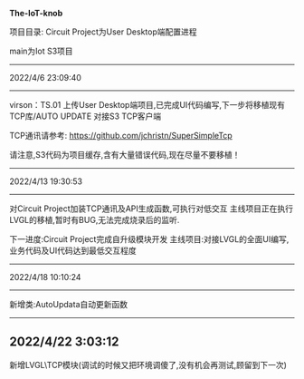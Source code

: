 **The-IoT-knob**

项目目录:
Circuit Project为User Desktop端配置进程

main为Iot S3项目

----------
2022/4/6 23:09:40 

----------
virson：TS.01
上传User Desktop端项目,已完成UI代码编写,下一步将移植现有TCP库/AUTO UPDATE 对接S3 TCP客户端

TCP通讯请参考:
https://github.com/jchristn/SuperSimpleTcp

请注意,S3代码为项目缓存,含有大量错误代码,现在尽量不要移植！


----------
2022/4/13 19:30:53 

----------
对Circuit Project加装TCP通讯及API生成函数,可执行对低交互
主线项目正在执行LVGL的移植,暂时有BUG,无法完成烧录后的监听.

下一进度:Circuit Project完成自升级模块开发
主线项目:对接LVGL的全面UI编写,业务代码及UI代码达到最低交互程度

----------
2022/4/18 10:10:24 

----------
新增类:AutoUpdata自动更新函数


----------
2022/4/22 3:03:12 
----------
新增LVGL\TCP模块(调试的时候又把环境调傻了,没有机会再测试,顾留到下一次)